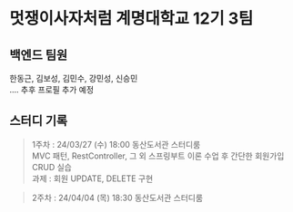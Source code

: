# 멋쟁이사자처럼 계명대학교 12기 3팀

## 백엔드 팀원
한동근, 김보성, 김민수, 강민성, 신승민  
.... 추후 프로필 추가 예정

## 스터디 기록
> 1주차 : 24/03/27 (수) 18:00 동산도서관 스터디룸  
MVC 패턴, RestController, 그 외 스프링부트 이론 수업 후 간단한 회원가입 CRUD 실습  
과제 : 회원 UPDATE, DELETE 구현

> 2주차 : 24/04/04 (목) 18:30 동산도서관 스터디룸  
